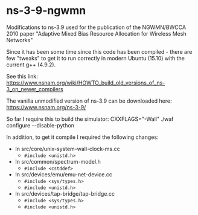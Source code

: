 # ns-3-9-ngwmn
Modifications to ns-3.9 used for the publication of the NGWMN/BWCCA 2010 paper "Adaptive Mixed Bias Resource Allocation for Wireless Mesh Networks"

Since it has been some time since this code has been compiled - there are few "tweaks" to get it to run correctly in modern Ubuntu (15.10) with the current g++ (4.9.2).

See this link: https://www.nsnam.org/wiki/HOWTO_build_old_versions_of_ns-3_on_newer_compilers

The vanilla unmodified version of ns-3.9 can be downloaded here: https://www.nsnam.org/ns-3-9/

So far I require this to build the simulator: CXXFLAGS="-Wall" ./waf configure --disable-python

In addition, to get it compile I required the following changes:

* In src/core/unix-system-wall-clock-ms.cc
  * ```#include <unistd.h>```
* In src/common/spectrum-model.h
  * ```#include <cstddef>```
* In src/devices/emu/emu-net-device.cc
  * ```#include <sys/types.h>```
  * ```#include <unistd.h>```
* In src/devices/tap-bridge/tap-bridge.cc
  * ```#include <sys/types.h>```
  * ```#include <unistd.h>```
